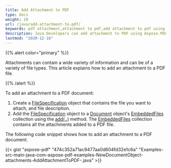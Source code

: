 ```yaml
---
title: Add Attachment to PDF
type: docs
weight: 10
url: /java/add-attachment-to-pdf/
keywords: pdf attachment,attachment to pdf,add attachment to pdf using java
description: Java Developers can add attachment to PDF using Aspose.PDF for Java API
lastmod: "2020-12-16"
---
```


{{% alert color="primary" %}} 

Attachments can contain a wide variety of information and can be of a variety of file types. This article explains how to add an attachment to a PDF file.

{{% /alert %}} 

To add an attachment to a PDF document:

1. Create a [FileSpecification](https://apireference.aspose.com/java/pdf/com.aspose.pdf/FileSpecification) object that contains the file you want to attach, and file description.
1. Add the [FileSpecification](https://apireference.aspose.com/java/pdf/com.aspose.pdf/FileSpecification) object to a [Document](https://apireference.aspose.com/java/pdf/com.aspose.pdf/Document) object's [EmbeddedFiles](https://apireference.aspose.com/java/pdf/com.aspose.pdf/EmbeddedFileCollection) collection using the [add(..)](https://apireference.aspose.com/java/pdf/com.aspose.pdf/FileSpecification) method.
   The [EmbeddedFiles](https://apireference.aspose.com/java/pdf/com.aspose.pdf/EmbeddedFileCollection) collection contains all the attachments added to a PDF file.

The following code snippet shows how to add an attachment to a PDF document.

{{< gist "aspose-pdf" "474c352a71ac9477aa0d604fd32e1c6a" "Examples-src-main-java-com-aspose-pdf-examples-NewDocumentObject-attachments-AddAttachmentToPDF-.java" >}}
